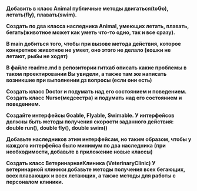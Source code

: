 **Добавить в класс Animal публичные методы двигаться(toGo), летать(fly), плавать(swim).**

**Создать по два класса наследника Animal, умеющих летать, плавать, бегать(животное может как уметь что-то одно, 
так и все сразу).**

**В main добиться того, чтобы при вызове метода действия,
которое конкретное животное не умеет, оно этого не делало
(кошки не летают, рыбы не ходят)**

**В файле readme.md в репозитории гитхаб описать какие проблемы в таком проектировании Вы увидели, а также там же 
написать возникшие при выполнении дз вопросы (если они есть)**


**Создать класс Doctor и подумать над его состоянием и 
поведением. Создать класс Nurse(медсестра) и подумать над его состоянием и поведением.**

**Создайте интерфейсы Goable, Flyable, Swimable. У 
интерфейсов должны быть методы получения скорости заданного действия: double run(), double fly(), double swim()**

**Добавьте наследников этим интерфейсам, но таким образом, чтобы у каждого интерфейса было минимум по два наследника 
(при необходимости, добавьте в приложение новые классы)**

**Создать класс ВетеринарнаяКлиника (VeterinaryClinic) 
У ветеринарной клиники добавьте методы получения всех бегающих, всех плавающих и всех летающих, а также методы для 
работы с персоналом клиники.**



